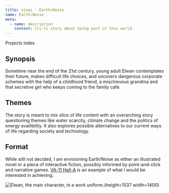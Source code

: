 ```yaml
---
title: njoqi · Earth/Noise
name: Earth/Noise
meta:
  - name: description
    content: Cli-fi story about being part of this world.
---
```


<p>
  <router-link to="/">
    Projects index
  </router-link>
</p>

<script setup>
  import ArticleHeader from '../../components/article-header.vue'
</script>

<article-header v-bind="frontmatter" />

## Synopsis

Sometime near the end of the 21st century, young adult Elwan contemplates their future, makes difficult life choices, and uncovers dangerous corporate schemes with the help of a childhood friend, a mischievous grandma and that secretive girl who keeps coming to the family café.

## Themes

The story is meant to mix slice of life content with an overarching story questioning themes like water scarcity, climate change and the politics of energy availibility. It also explores possible alternatives to our current ways of life regarding society and technology.

## Format

While still not decided, I am envisioning Earth/Noise as either an illustrated novel or a piece of interactive fiction, possibly informed by point-and-click and narrative games. [VA-11 Hall-A](https://store.steampowered.com/app/447530/VA11_HallA_Cyberpunk_Bartender_Action/) is an example of what I would be interested in achieving.

![Elwan, the main character, in a work uniform.](/assets/images/projects/earth-noise-elwan.jpg){height=1537 width=1400}